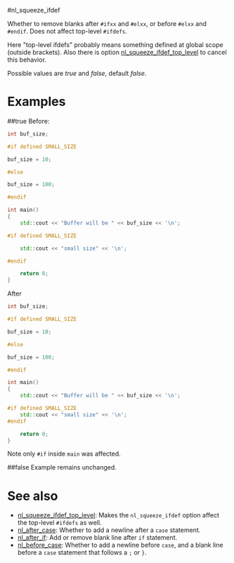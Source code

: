 #nl_squeeze_ifdef

Whether to remove blanks after `#ifxx` and `#elxx`, or before `#elxx` and
`#endif`. Does not affect top-level `#ifdefs`.

Here "top-level ifdefs" probably means something defined at global scope (outside brackets). Also there is option [nl_squeeze_ifdef_top_level](nl_squeeze_ifdef_top_level.md) to cancel this behavior.

Possible values are _true_ and _false_, default _false_.

# Examples

##true
Before:
```cpp
int buf_size;

#if defined SMALL_SIZE

buf_size = 10;

#else

buf_size = 100;

#endif

int main()
{
	std::cout << "Buffer will be " << buf_size << '\n';

#if defined SMALL_SIZE

	std::cout << "small size" << '\n';

#endif

	return 0;
}

```

After
```cpp
int buf_size;

#if defined SMALL_SIZE

buf_size = 10;

#else

buf_size = 100;

#endif

int main()
{
	std::cout << "Buffer will be " << buf_size << '\n';

#if defined SMALL_SIZE
	std::cout << "small size" << '\n';
#endif

	return 0;
}
```
Note only `#if` inside `main` was affected.

##false
Example remains unchanged.

# See also
* [nl_squeeze_ifdef_top_level](nl_squeeze_ifdef_top_level.md): Makes the `nl_squeeze_ifdef` option affect the top-level `#ifdefs` as well.
* [nl_after_case](nl_after_case.md): Whether to add a newline after a `case` statement.
* [nl_after_if](nl_after_if.md): Add or remove blank line after `if` statement.
* [nl_before_case](nl_before_case.md): Whether to add a newline before `case`, and a blank line before a `case` statement that follows a `;` or `}`.
